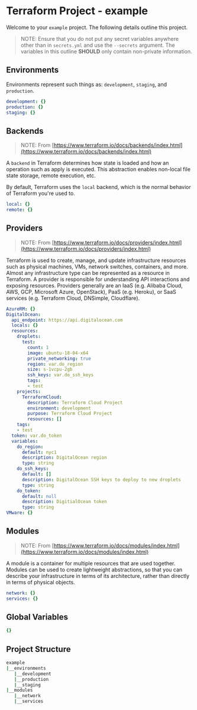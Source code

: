 # Terraform Project - example

Welcome to your `example` project. The following details outline
this project.

> NOTE: Ensure that you do not put any secret variables anywhere other than
> in `secrets.yml` and use the `--secrets` argument. The variables in this outline
> **SHOULD** only contain non-private information.

## Environments

Environments represent such things as: `development`, `staging`, and `production`.

```yaml
development: {}
production: {}
staging: {}

```

## Backends

> NOTE: From [https://www.terraform.io/docs/backends/index.html](https://www.terraform.io/docs/backends/index.html)

A `backend` in Terraform determines how state is loaded and how an operation
such as apply is executed. This abstraction enables non-local file state
storage, remote execution, etc.

By default, Terraform uses the `local` backend, which is the normal behavior of
Terraform you're used to.

```yaml
local: {}
remote: {}

```

## Providers

> NOTE: From [https://www.terraform.io/docs/providers/index.html](https://www.terraform.io/docs/providers/index.html)

Terraform is used to create, manage, and update infrastructure resources such
as physical machines, VMs, network switches, containers, and more. Almost any
infrastructure type can be represented as a resource in Terraform. A provider
is responsible for understanding API interactions and exposing resources.
Providers generally are an IaaS (e.g. Alibaba Cloud, AWS, GCP, Microsoft Azure,
OpenStack), PaaS (e.g. Heroku), or SaaS services (e.g. Terraform Cloud,
DNSimple, Cloudflare).

```yaml
AzureRM: {}
DigitalOcean:
  api_endpoint: https://api.digitalocean.com
  locals: {}
  resources:
    droplets:
      test:
        count: 1
        image: ubuntu-18-04-x64
        private_networking: true
        region: var.do_region
        size: s-1vcpu-2gb
        ssh_keys: var.do_ssh_keys
        tags:
        - test
    projects:
      TerraformCloud:
        description: Terraform Cloud Project
        environment: development
        purpose: Terraform Cloud Project
        resources: []
    tags:
    - test
  token: var.do_token
  variables:
    do_region:
      default: nyc1
      description: DigitalOcean region
      type: string
    do_ssh_keys:
      default: []
      description: DigitalOcean SSH keys to deploy to new droplets
      type: string
    do_token:
      default: null
      description: DigitialOcean token
      type: string
VMware: {}

```

## Modules

> NOTE: From [https://www.terraform.io/docs/modules/index.html](https://www.terraform.io/docs/modules/index.html)

A module is a container for multiple resources that are used together. Modules
can be used to create lightweight abstractions, so that you can describe your
infrastructure in terms of its architecture, rather than directly in terms of
physical objects.

```yaml
network: {}
services: {}

```

## Global Variables

```yaml
{}

```

## Project Structure

```bash
example
|__environments
   |__development
   |__production
   |__staging
|__modules
   |__network
   |__services

```